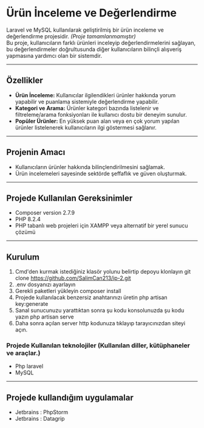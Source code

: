 # Ürün İnceleme ve Değerlendirme

Laravel ve MySQL kullanılarak geliştirilmiş bir ürün inceleme ve değerlendirme projesidir. *(Proje tamamlanmamıştır)*  
Bu proje, kullanıcıların farklı ürünleri inceleyip değerlendirmelerini sağlayan, bu değerlendirmeler doğrultusunda diğer kullanıcıların bilinçli alışveriş yapmasına yardımcı olan bir sistemdir.

---

## Özellikler    
- **Ürün İnceleme:** Kullanıcılar ilgilendikleri ürünler hakkında yorum yapabilir ve puanlama sistemiyle değerlendirme yapabilir.  
- **Kategori ve Arama:** Ürünler kategori bazında listelenir ve filtreleme/arama fonksiyonları ile kullanıcı dostu bir deneyim sunulur.  
- **Popüler Ürünler:** En yüksek puan alan veya en çok yorum yapılan ürünler listelenerek kullanıcıların ilgi göstermesi sağlanır.  

---

## Projenin Amacı  
- Kullanıcıların ürünler hakkında bilinçlendirilmesini sağlamak.  
- Ürün incelemeleri sayesinde sektörde şeffaflık ve güven oluşturmak.  

---

## Projede Kullanılan Gereksinimler  
- Composer version 2.7.9  
- PHP 8.2.4  
- PHP tabanlı web projeleri için XAMPP veya alternatif bir yerel sunucu çözümü  

---

## Kurulum
1. Cmd'den kurmak istediğiniz klasör yolunu belirtip depoyu klonlayın 
git clone https://github.com/SalimCan213/ip-2.git
2. .env dosyanızı ayarlayın
3. Gerekli paketleri yükleyin
composer install
4. Projede kullanılacak benzersiz anahtarınızı üretin
php artisan key:generate
5. Sanal sunucunuzu yarattıktan sonra şu kodu konsolunuzda şu kodu yazın
php artisan serve
6. Daha sonra açılan server http kodunuza tıklayıp tarayıcınızdan siteyi açın.
### Projede Kullanılan teknolojiler (Kullanılan diller, kütüphaneler ve araçlar.)
- Php laravel
- MySQL

---

## Projede kullandığım uygulamalar
- Jetbrains : PhpStorm
- Jetbrains : Datagrip
